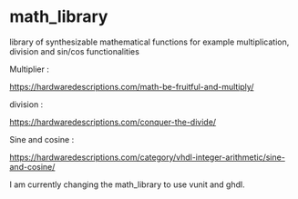 # math_library
library of synthesizable mathematical functions for example multiplication, division and sin/cos functionalities

Multiplier :

https://hardwaredescriptions.com/math-be-fruitful-and-multiply/

division : 

https://hardwaredescriptions.com/conquer-the-divide/

Sine and cosine :

https://hardwaredescriptions.com/category/vhdl-integer-arithmetic/sine-and-cosine/

I am currently changing the math_library to use vunit and ghdl.
